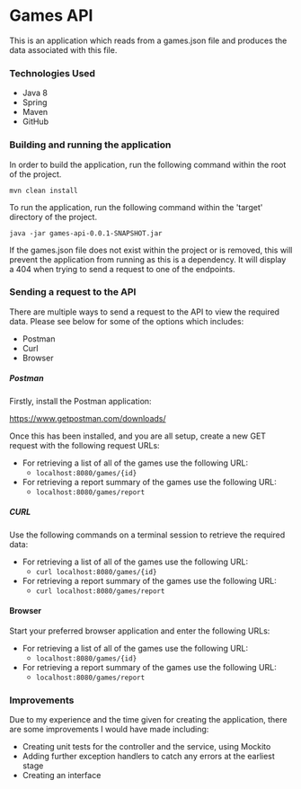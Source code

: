 # Games API

This is an application which reads from a games.json file and produces the data associated with this file.

### Technologies Used

- Java 8
- Spring
- Maven
- GitHub

### Building and running the application

In order to build the application, run the following command within the root of the project.

```mvn clean install```

To run the application, run the following command within the 'target' directory of the project.

```java -jar games-api-0.0.1-SNAPSHOT.jar```

If the games.json file does not exist within the project or is removed, this will prevent the application from running as this is a dependency. It will display a 404 when trying to send a request to one of the endpoints.

### Sending a request to the API

There are multiple ways to send a request to the API to view the required data. Please see below for some of the options which includes:

- Postman
- Curl
- Browser

##### Postman

Firstly, install the Postman application:

https://www.getpostman.com/downloads/

Once this has been installed, and you are all setup, create a new GET request with the following request URLs:

- For retrieving a list of all of the games use the following URL:
    - ```localhost:8080/games/{id}```
- For retrieving a report summary of the games use the following URL:
    - ```localhost:8080/games/report```
 
##### CURL

Use the following commands on a terminal session to retrieve the required data:

- For retrieving a list of all of the games use the following URL:
    - ```curl localhost:8080/games/{id}```
- For retrieving a report summary of the games use the following URL:
    - ```curl localhost:8080/games/report```
    
#### Browser

Start your preferred browser application and enter the following URLs:

- For retrieving a list of all of the games use the following URL:
    - ```localhost:8080/games/{id}```
- For retrieving a report summary of the games use the following URL:
    - ```localhost:8080/games/report```
    
### Improvements

Due to my experience and the time given for creating the application, there are some improvements I would have made including:

- Creating unit tests for the controller and the service, using Mockito
- Adding further exception handlers to catch any errors at the earliest stage
- Creating an interface
    
    



